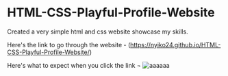# HTML-CSS-Playful-Profile-Website

Created a very simple html and css website showcase my skills.

Here's the link to go through the website - (https://nyiko24.github.io/HTML-CSS-Playful-Profile-Website/)

Here's what to expect when you click the link
¬
![aaaaaa](https://github.com/Nyiko24/HTML-CSS-Playful-Profile-Website/assets/114064061/2002c485-79a9-40b4-937e-53d6106de4a1)


